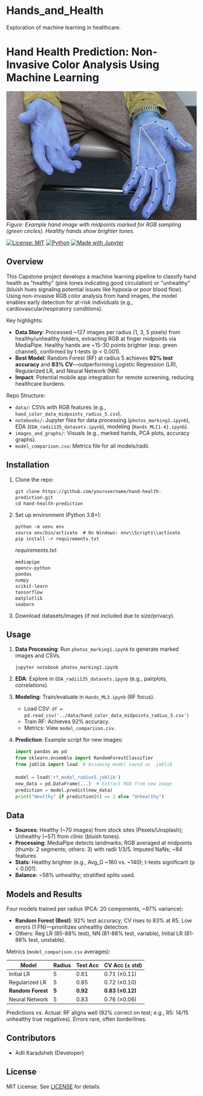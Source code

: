 # Hands_and_Health
Exploration of machine learning in healthcare.

# Hand Health Prediction: Non-Invasive Color Analysis Using Machine Learning

![Project Banner](https://github.com/AKaradsheh/Hands_and_Health/blob/62b402ba2269acbd570a3b0f6f87eb7584e73673/images_and_graphs/hand_marked2.png)
*Figure: Example hand image with midpoints marked for RGB sampling (green circles). Healthy hands show brighter tones.*

[![License: MIT](https://img.shields.io/badge/License-MIT-yellow.svg)](https://opensource.org/licenses/MIT)
[![Python](https://img.shields.io/badge/Python-3.8%2B-blue)](https://www.python.org/)
[![Made with Jupyter](https://img.shields.io/badge/Made%20with-Jupyter-orange.svg)](https://jupyter.org/)

## Overview

This Capstone project develops a machine learning pipeline to classify hand health as "healthy" (pink tones indicating good circulation) or "unhealthy" (bluish hues signaling potential issues like hypoxia or poor blood flow). Using non-invasive RGB color analysis from hand images, the model enables early detection for at-risk individuals (e.g., cardiovascular/respiratory conditions). 

Key highlights:
- **Data Story**: Processed ~127 images per radius (1, 3, 5 pixels) from healthy/unhealthy folders, extracting RGB at finger midpoints via MediaPipe. Healthy hands are ~15-30 points brighter (esp. green channel), confirmed by t-tests (p < 0.001).
- **Best Model**: Random Forest (RF) at radius 5 achieves **92% test accuracy** and **83% CV**—outperforming Logistic Regression (LR), Regularized LR, and Neural Network (NN).
- **Impact**: Potential mobile app integration for remote screening, reducing healthcare burdens.

Repo Structure:
- `data/`: CSVs with RGB features (e.g., `hand_color_data_midpoints_radius_5.csv`).
- `notebooks/`: Jupyter files for data processing (`photos_marking1.ipynb`), EDA (`EDA_radii135_datasets.ipynb`), modeling (`Hands_ML{1-4}.ipynb`).
- `images_and_graphs/`: Visuals (e.g., marked hands, PCA plots, accuracy graphs).
- `model_comparison.csv`: Metrics file for all models/radii.

## Installation

1. Clone the repo:
   ```
   git clone https://github.com/yourusername/hand-health-prediction.git
   cd hand-health-prediction
   ```

2. Set up environment (Python 3.8+):
   ```
   python -m venv env
   source env/bin/activate  # On Windows: env\\Scripts\\activate
   pip install -r requirements.txt
   ```
   *requirements.txt:*
   ```
   mediapipe
   opencv-python
   pandas
   numpy
   scikit-learn
   tensorflow
   matplotlib
   seaborn
   ```

3. Download datasets/images (if not included due to size/privacy).

## Usage

1. **Data Processing**: Run `photos_marking1.ipynb` to generate marked images and CSVs.
   ```
   jupyter notebook photos_marking1.ipynb
   ```

2. **EDA**: Explore in `EDA_radii135_datasets.ipynb` (e.g., pairplots, correlations).

3. **Modeling**: Train/evaluate in `Hands_ML3.ipynb` (RF focus).
   - Load CSV: `df = pd.read_csv('../data/hand_color_data_midpoints_radius_5.csv')`
   - Train RF: Achieves 92% accuracy.
   - Metrics: View `model_comparison.csv`.

4. **Prediction**: Example script for new images:
   ```python
   import pandas as pd
   from sklearn.ensemble import RandomForestClassifier
   from joblib import load  # Assuming model saved as .joblib

   model = load('rf_model_radius5.joblib')
   new_data = pd.DataFrame(...)  # Extract RGB from new image
   prediction = model.predict(new_data)
   print("Healthy" if prediction[0] == 1 else "Unhealthy")
   ```

## Data

- **Sources**: Healthy (~70 images) from stock sites (Pexels/Unsplash); Unhealthy (~57) from clinic (bluish tones).
- **Processing**: MediaPipe detects landmarks; RGB averaged at midpoints (thumb: 2 segments; others: 3) with radii 1/3/5. Imputed NaNs; ~84 features.
- **Stats**: Healthy brighter (e.g., Avg_G ~160 vs. ~140); t-tests significant (p < 0.001).
- **Balance**: ~58% unhealthy; stratified splits used.


## Models and Results


Four models trained per radius (PCA: 20 components, ~97% variance):

- **Random Forest (Best)**: 92% test accuracy; CV rises to 83% at R5. Low errors (1 FN)—prioritizes unhealthy detection.
- Others: Reg LR (85-88% test), NN (81-88% test, variable), Initial LR (81-88% test, unstable).

Metrics (`model_comparison.csv` averages):

| Model                  | Radius | Test Acc | CV Acc (± std) |
|------------------------|--------|----------|----------------|
| Initial LR             | 5      | 0.81     | 0.71 (±0.11)  |
| Regularized LR         | 5      | 0.85     | 0.72 (±0.10)  |
| **Random Forest**      | **5**  | **0.92** | **0.83 (±0.12)** |
| Neural Network         | 5      | 0.83     | 0.76 (±0.06)  |




Predictions vs. Actual: RF aligns well (92% correct on test; e.g., R5: 14/15 unhealthy true negatives). Errors rare, often borderlines.

## Contributors

- Adli Karadsheh (Developer)

## License

MIT License. See [LICENSE](LICENSE) for details.
